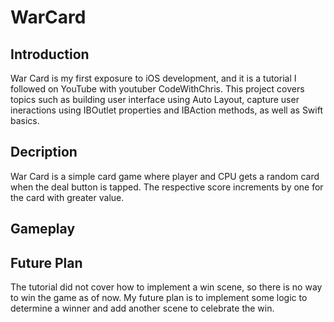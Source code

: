 # WarCard

## Introduction
War Card is my first exposure to iOS development, and it is a tutorial I followed on YouTube with youtuber CodeWithChris. This project covers topics such as building user interface using Auto Layout, capture user ineractions using IBOutlet properties and IBAction methods, as well as Swift basics.

## Decription
War Card is a simple card game where player and CPU gets a random card when the deal button is tapped. The respective score increments by one for the card with greater value.

## Gameplay




## Future Plan
The tutorial did not cover how to implement a win scene, so there is no way to win the game as of now. My future plan is to implement some logic to determine a winner and add another scene to celebrate the win.
